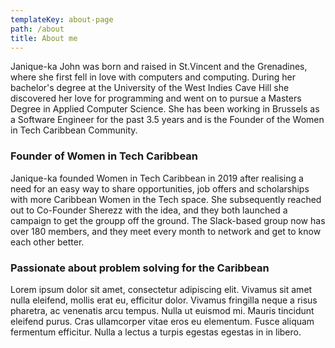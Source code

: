 ```yaml
---
templateKey: about-page
path: /about
title: About me
---
```

Janique-ka John was born and raised in St.Vincent and the Grenadines, where she first fell in love with computers and computing. During her bachelor's degree at the University of the West Indies Cave Hill she discovered her love for programming and went on to pursue a Masters Degree in Applied Computer Science. She has been working in Brussels as a Software Engineer for the past 3.5 years and is the Founder of the Women in Tech Caribbean Community.

### Founder of Women in Tech Caribbean

Janique-ka founded Women in Tech Caribbean in 2019 after realising a need for an easy way to share opportunities, job offers and scholarships with more Caribbean Women in the Tech space. She subsequently reached out to Co-Founder Sherezz with the idea, and they both launched a campaign to get the groupp off the ground. The Slack-based group now has over 180 members, and they meet every month to network and get to know each other better.

### Passionate about problem solving for the Caribbean

Lorem ipsum dolor sit amet, consectetur adipiscing elit. Vivamus sit amet nulla eleifend, mollis erat eu, efficitur dolor. Vivamus fringilla neque a risus pharetra, ac venenatis arcu tempus. Nulla ut euismod mi. Mauris tincidunt eleifend purus. Cras ullamcorper vitae eros eu elementum. Fusce aliquam fermentum efficitur. Nulla a lectus a turpis egestas egestas in in libero.